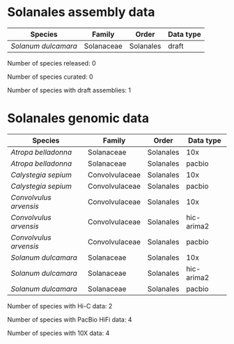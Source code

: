 # Solanales assembly data

| Species | Family | Order | Data type |
| -- | --- | --- | --- |
| *Solanum dulcamara* | Solanaceae | Solanales | draft |

Number of species released: 0

Number of species curated: 0

Number of species with draft assemblies: 1

# Solanales genomic data

| Species | Family | Order | Data type |
| -- | --- | --- | --- |
| *Atropa belladonna* | Solanaceae | Solanales | 10x |
| *Atropa belladonna* | Solanaceae | Solanales | pacbio |
| *Calystegia sepium* | Convolvulaceae | Solanales | 10x |
| *Calystegia sepium* | Convolvulaceae | Solanales | pacbio |
| *Convolvulus arvensis* | Convolvulaceae | Solanales | 10x |
| *Convolvulus arvensis* | Convolvulaceae | Solanales | hic-arima2 |
| *Convolvulus arvensis* | Convolvulaceae | Solanales | pacbio |
| *Solanum dulcamara* | Solanaceae | Solanales | 10x |
| *Solanum dulcamara* | Solanaceae | Solanales | hic-arima2 |
| *Solanum dulcamara* | Solanaceae | Solanales | pacbio |

Number of species with Hi-C data: 2

Number of species with PacBio HiFi data: 4

Number of species with 10X data: 4
